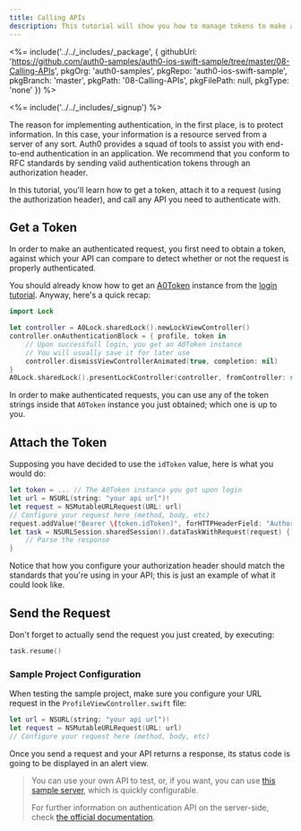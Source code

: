 ```yaml
---
title: Calling APIs
description: This tutorial will show you how to manage tokens to make authenticated API calls, using NSURLSession.
---
```


<%= include('../../_includes/_package', {
  githubUrl: 'https://github.com/auth0-samples/auth0-ios-swift-sample/tree/master/08-Calling-APIs',
  pkgOrg: 'auth0-samples',
  pkgRepo: 'auth0-ios-swift-sample',
  pkgBranch: 'master',
  pkgPath: '08-Calling-APIs',
  pkgFilePath: null,
  pkgType: 'none'
}) %>

<%= include('../../_includes/_signup') %>

The reason for implementing authentication, in the first place, is to protect information. In this case, your information is a resource served from a server of any sort. Auth0 provides a squad of tools to assist you with end-to-end authentication in an application. We recommend that you conform to RFC standards by sending valid authentication tokens through an authorization header.

In this tutorial, you'll learn how to get a token, attach it to a request (using the authorization header), and call any API you need to authenticate with.

## Get a Token

In order to make an authenticated request, you first need to obtain a token, against which your API can compare to detect whether or not the request is properly authenticated.

You should already know how to get an [A0Token](https://github.com/auth0/Lock.iOS-OSX/blob/master/Pod/Classes/Core/A0Token.h) instance from the [login tutorial](01-login). Anyway, here's a quick recap:

```swift
import Lock
```

```swift
let controller = A0Lock.sharedLock().newLockViewController()
controller.onAuthenticationBlock = { profile, token in
    // Upon successfull login, you get an A0Token instance
    // You will usually save it for later use
    controller.dismissViewControllerAnimated(true, completion: nil)
}
A0Lock.sharedLock().presentLockController(controller, fromController: self)
```

In order to make authenticated requests, you can use any of the token strings inside that `A0Token` instance you just obtained; which one is up to you.

## Attach the Token

Supposing you have decided to use the `idToken` value, here is what you would do:

```swift
let token = ... // The A0Token instance you got upon login
let url = NSURL(string: "your api url")!
let request = NSMutableURLRequest(URL: url)
// Configure your request here (method, body, etc)
request.addValue("Bearer \(token.idToken)", forHTTPHeaderField: "Authorization")
let task = NSURLSession.sharedSession().dataTaskWithRequest(request) { data, response, error in
    // Parse the response
}
```

Notice that how you configure your authorization header should match the standards that you're using in your API; this is just an example of what it could look like.

## Send the Request

Don't forget to actually send the request you just created, by executing:

```swift
task.resume()
```

### Sample Project Configuration

When testing the sample project, make sure you configure your URL request in the `ProfileViewController.swift` file:

```swift
let url = NSURL(string: "your api url")!
let request = NSMutableURLRequest(URL: url)
// Configure your request here (method, body, etc)
```

Once you send a request and your API returns a response, its status code is going to be displayed in an alert view.

> You can use your own API to test, or, if you want, you can use [this sample server](https://github.com/auth0-samples/auth0-angularjs2-systemjs-sample/tree/master/Server), which is quickly configurable.
>
> For further information on authentication API on the server-side, check [the official documentation](/api/authentication).
